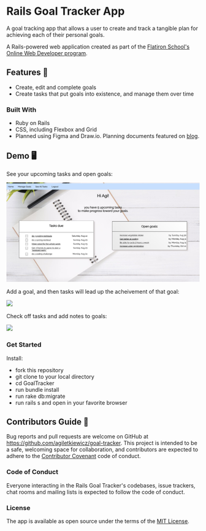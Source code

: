 # Rails Goal Tracker App

A goal tracking app that allows a user to create and track a tangible plan for achieving each of their personal goals.

A Rails-powered web application created as part of the [Flatiron School's Online Web Developer program](https://flatironschool.com/).


## Features 🌟

* Create, edit and complete goals
* Create tasks that put goals into existence, and manage them over time

### Built With 

* Ruby on Rails
* CSS, including Flexbox and Grid
* Planned using Figma and Draw.io. Planning documents featured on [blog](https://medium.com/agi-coding-bootcamp/successfully-planning-a-software-engineering-bootcamp-project-8536b5a81180).

## Demo 🖥

See your upcoming tasks and open goals:

![](homepage.png)


Add a goal, and then tasks will lead up the acheivement of that goal:

![](goal.gif)


Check off tasks and add notes to goals:

![](tasks.gif)

### Get Started

Install:
* fork this repository
* git clone to your local directory
* cd GoalTracker
* run bundle install
* run rake db:migrate
* run rails s and open in your favorite browser



## Contributors Guide 👋

Bug reports and pull requests are welcome on GitHub at https://github.com/agiletkiewicz/goal-tracker. This project is intended to be a safe, welcoming space for collaboration, and contributors are expected to adhere to the [Contributor Covenant](http://contributor-covenant.org) code of conduct.

### Code of Conduct

Everyone interacting in the Rails Goal Tracker's codebases, issue trackers, chat rooms and mailing lists is expected to follow the code of conduct.

### License

The app is available as open source under the terms of the [MIT License](https://opensource.org/licenses/MIT).
